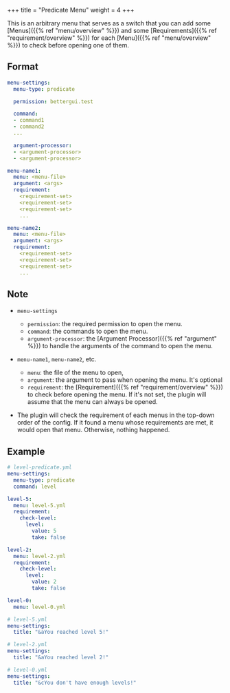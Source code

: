 +++
title = "Predicate Menu"
weight = 4
+++

This is an arbitrary menu that serves as a switch that you can add some [Menus]({{% ref "menu/overview" %}}) and some [Requirements]({{% ref "requirement/overview" %}}) for each [Menu]({{% ref "menu/overview" %}}) to check before opening one of them.

## Format

```yaml
menu-settings:
  menu-type: predicate

  permission: bettergui.test

  command:
  - command1
  - command2
  ...

  argument-processor:
  - <argument-processor>
  - <argument-processor>

menu-name1:
  menu: <menu-file>
  argument: <args>
  requirement:
    <requirement-set>
    <requirement-set>
    <requirement-set>
    ...

menu-name2:
  menu: <menu-file>
  argument: <args>
  requirement:
    <requirement-set>
    <requirement-set>
    <requirement-set>
    ...

```

## Note

* `menu-settings`
  * `permission`: the required permission to open the menu.
  * `command`: the commands to open the menu.
  * `argument-processor`: the [Argument Processor]({{% ref "argument" %}}) to handle the arguments of the command to open the menu.

* `menu-name1`, `menu-name2`, etc.
  * `menu`: the file of the menu to open,
  * `argument`: the argument to pass when opening the menu. It's optional
  * `requirement`: the [Requirement]({{% ref "requirement/overview" %}}) to check before opening the menu. If it's not set, the plugin will assume that the menu can always be opened.

* The plugin will check the requirement of each menus in the top-down order of the config. If it found a menu whose requirements are met, it would open that menu. Otherwise, nothing happened.

## Example

```yaml
# level-predicate.yml
menu-settings:
  menu-type: predicate
  command: level

level-5:
  menu: level-5.yml
  requirement:
    check-level:
      level:
        value: 5
        take: false

level-2:
  menu: level-2.yml
  requirement:
    check-level:
      level:
        value: 2
        take: false

level-0:
  menu: level-0.yml

# level-5.yml
menu-settings:
  title: "&aYou reached level 5!"

# level-2.yml
menu-settings:
  title: "&aYou reached level 2!"

# level-0.yml
menu-settings:
  title: "&cYou don't have enough levels!"
```
